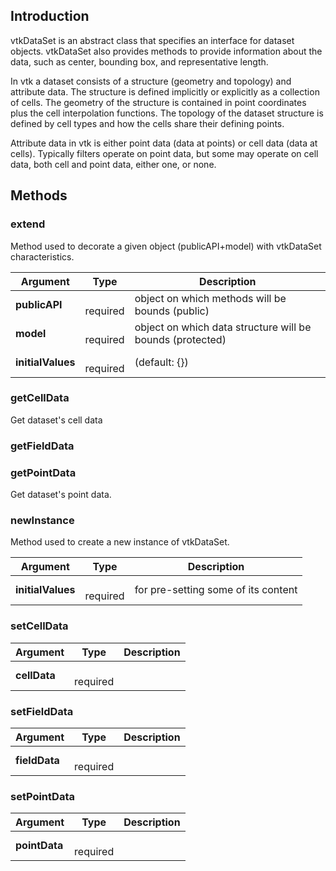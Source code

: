 ## Introduction

vtkDataSet is an abstract class that specifies an interface for dataset
objects. vtkDataSet also provides methods to provide information about
the data, such as center, bounding box, and representative length.

In vtk a dataset consists of a structure (geometry and topology) and
attribute data. The structure is defined implicitly or explicitly as
a collection of cells. The geometry of the structure is contained in
point coordinates plus the cell interpolation functions. The topology
of the dataset structure is defined by cell types and how the cells
share their defining points.

Attribute data in vtk is either point data (data at points) or cell data
(data at cells). Typically filters operate on point data, but some may
operate on cell data, both cell and point data, either one, or none.




## Methods


### extend

Method used to decorate a given object (publicAPI+model) with vtkDataSet characteristics.


| Argument | Type | Description |
| ------------- | ------------- | ----- |
| **publicAPI** | <span class="arg-type"></span></br></span><span class="arg-required">required</span> | object on which methods will be bounds (public) |
| **model** | <span class="arg-type"></span></br></span><span class="arg-required">required</span> | object on which data structure will be bounds (protected) |
| **initialValues** | <span class="arg-type"></span></br></span><span class="arg-required">required</span> | (default: {}) |


### getCellData

Get dataset's cell data



### getFieldData





### getPointData

Get dataset's point data.



### newInstance

Method used to create a new instance of vtkDataSet.


| Argument | Type | Description |
| ------------- | ------------- | ----- |
| **initialValues** | <span class="arg-type"></span></br></span><span class="arg-required">required</span> | for pre-setting some of its content |


### setCellData




| Argument | Type | Description |
| ------------- | ------------- | ----- |
| **cellData** | <span class="arg-type"></span></br></span><span class="arg-required">required</span> |  |


### setFieldData




| Argument | Type | Description |
| ------------- | ------------- | ----- |
| **fieldData** | <span class="arg-type"></span></br></span><span class="arg-required">required</span> |  |


### setPointData




| Argument | Type | Description |
| ------------- | ------------- | ----- |
| **pointData** | <span class="arg-type"></span></br></span><span class="arg-required">required</span> |  |


